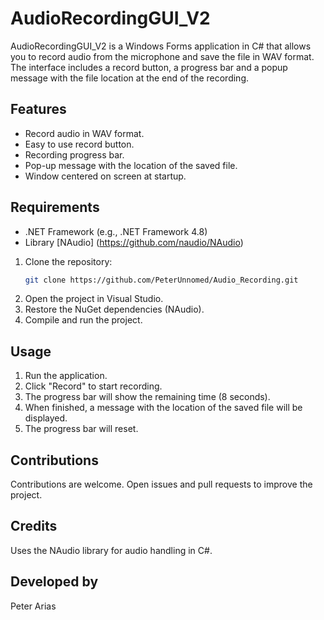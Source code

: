 # AudioRecordingGUI_V2

AudioRecordingGUI_V2 is a Windows Forms application in C# that allows you to record audio from the microphone and save the file in WAV format. The interface includes a record button, a progress bar and a popup message with the file location at the end of the recording.

## Features

- Record audio in WAV format.
- Easy to use record button.
- Recording progress bar.
- Pop-up message with the location of the saved file.
- Window centered on screen at startup.

## Requirements

- .NET Framework (e.g., .NET Framework 4.8)
- Library [NAudio] (https://github.com/naudio/NAudio)

1. Clone the repository:
   ````bash
   git clone https://github.com/PeterUnnomed/Audio_Recording.git
2. Open the project in Visual Studio. 
3. Restore the NuGet dependencies (NAudio).
4. Compile and run the project.

## Usage
1. Run the application.
2. Click "Record" to start recording.
3. The progress bar will show the remaining time (8 seconds).
4. When finished, a message with the location of the saved file will be displayed.
5. The progress bar will reset.

## Contributions
Contributions are welcome. Open issues and pull requests to improve the project.

## Credits
Uses the NAudio library for audio handling in C#.

## Developed by 
Peter Arias 
